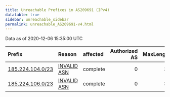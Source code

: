 ```yaml
---
title: Unreachable Prefixes in AS209691 (IPv4)
datatable: true
sidebar: unreachable_sidebar
permalink: unreachable_AS209691-v4.html
---
```


Data as of 2020-12-06 15:35:00 UTC


<div class="datatable-begin"></div>

| Prefix                                                     | Reason                                                                                                   | affected   |   Authorized AS |   MaxLength | Anchor                                         |   unreachable /24s |
|:-----------------------------------------------------------|:---------------------------------------------------------------------------------------------------------|:-----------|----------------:|------------:|:-----------------------------------------------|-------------------:|
| [185.224.104.0/23](https://stat.ripe.net/185.224.104.0/23) | [INVALID ASN](https://rpki-validator.ripe.net/announcement-preview?asn=AS209691&prefix=185.224.104.0/23) | complete   |               0 |          32 | [RIPE](unreachable_RIPE_NCC_RPKI_Root-v4.html) |                  2 |
| [185.224.106.0/23](https://stat.ripe.net/185.224.106.0/23) | [INVALID ASN](https://rpki-validator.ripe.net/announcement-preview?asn=AS209691&prefix=185.224.106.0/23) | complete   |               0 |          32 | [RIPE](unreachable_RIPE_NCC_RPKI_Root-v4.html) |                  2 |

<div class="datatable-end"></div>